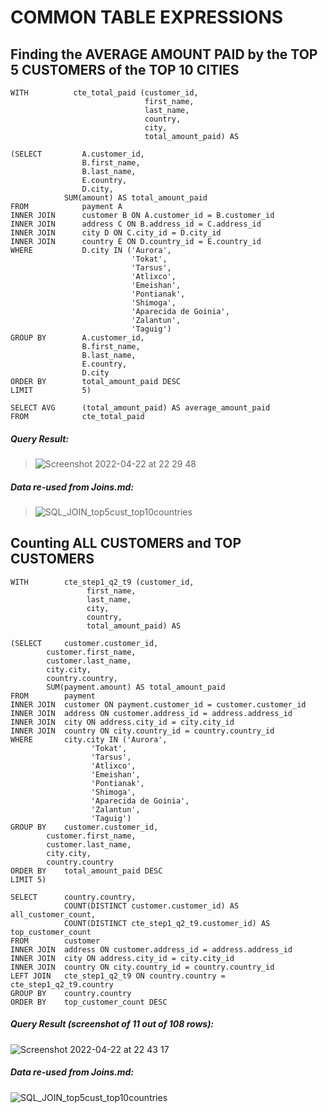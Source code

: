 # COMMON TABLE EXPRESSIONS

## Finding the AVERAGE AMOUNT PAID by the TOP 5 CUSTOMERS of the TOP 10 CITIES

```
WITH          cte_total_paid (customer_id, 
                              first_name, 
                              last_name, 
                              country, 
                              city, 
                              total_amount_paid) AS                             

(SELECT         A.customer_id, 
                B.first_name, 
                B.last_name, 
                E.country, 
                D.city,
	        SUM(amount) AS total_amount_paid
FROM            payment A
INNER JOIN      customer B ON A.customer_id = B.customer_id
INNER JOIN      address C ON B.address_id = C.address_id
INNER JOIN      city D ON C.city_id = D.city_id
INNER JOIN      country E ON D.country_id = E.country_id 
WHERE           D.city IN ('Aurora', 
                           'Tokat',
                           'Tarsus',
                           'Atlixco', 
                           'Emeishan',
                           'Pontianak',
                           'Shimoga',
                           'Aparecida de Goinia',
                           'Zalantun',
                           'Taguig')
GROUP BY        A.customer_id, 
                B.first_name, 
                B.last_name, 
                E.country, 
                D.city
ORDER BY        total_amount_paid DESC
LIMIT           5) 

SELECT AVG      (total_amount_paid) AS average_amount_paid
FROM            cte_total_paid
```

##### _Query Result_:
> ![Screenshot 2022-04-22 at 22 29 48](https://user-images.githubusercontent.com/104154067/164798414-d5fbf821-5481-481e-92cb-ef648eeac1bd.png)

##### _Data re-used from Joins.md_:
> ![SQL_JOIN_top5cust_top10countries](https://user-images.githubusercontent.com/104154067/164798520-5a08c95f-285d-46d1-ab43-11c6cf190c62.png)



## Counting ALL CUSTOMERS and TOP CUSTOMERS

```
WITH 		cte_step1_q2_t9 (customer_id, 
				 first_name, 
				 last_name, 
				 city, 
				 country, 
				 total_amount_paid) AS

(SELECT 	customer.customer_id, 
		customer.first_name, 
		customer.last_name, 
		city.city, 
		country.country, 
		SUM(payment.amount) AS total_amount_paid
FROM 		payment
INNER JOIN 	customer ON payment.customer_id = customer.customer_id
INNER JOIN 	address ON customer.address_id = address.address_id
INNER JOIN 	city ON address.city_id = city.city_id
INNER JOIN 	country ON city.country_id = country.country_id 
WHERE 		city.city IN ('Aurora', 
			      'Tokat',
			      'Tarsus',
			      'Atlixco', 
			      'Emeishan',
			      'Pontianak',
			      'Shimoga',
			      'Aparecida de Goinia',
			      'Zalantun',
			      'Taguig')
GROUP BY 	customer.customer_id, 
		customer.first_name, 
		customer.last_name, 
		city.city, 
		country.country
ORDER BY 	total_amount_paid DESC
LIMIT 5) 

SELECT 		country.country,
	       	COUNT(DISTINCT customer.customer_id) AS all_customer_count,
	       	COUNT(DISTINCT cte_step1_q2_t9.customer_id) AS top_customer_count
FROM 		customer 
INNER JOIN 	address ON customer.address_id = address.address_id
INNER JOIN 	city ON address.city_id = city.city_id
INNER JOIN 	country ON city.country_id = country.country_id
LEFT JOIN 	cte_step1_q2_t9 ON country.country = cte_step1_q2_t9.country
GROUP BY 	country.country
ORDER BY 	top_customer_count DESC
```


##### _Query Result (screenshot of 11 out of 108 rows)_:
![Screenshot 2022-04-22 at 22 43 17](https://user-images.githubusercontent.com/104154067/164800065-a6103f91-a241-4f59-b8b4-a49b1d107735.png)

##### _Data re-used from Joins.md_:
![SQL_JOIN_top5cust_top10countries](https://user-images.githubusercontent.com/104154067/164800141-b5888632-3d8a-405d-a391-bc82aba7a195.png)
